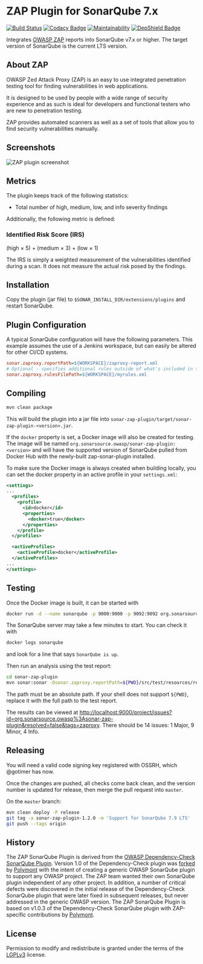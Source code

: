 # ZAP Plugin for SonarQube 7.x

[![Build Status](https://travis-ci.org/OtherDevOpsGene/zap-sonar-plugin.svg?branch=master)](https://travis-ci.org/OtherDevOpsGene/zap-sonar-plugin)
[![Codacy Badge](https://api.codacy.com/project/badge/Grade/ba00fc80c7424266b2dfda21d0a62ead)](https://www.codacy.com/app/gotimer/zap-sonar-plugin?utm_source=github.com&amp;utm_medium=referral&amp;utm_content=OtherDevOpsGene/zap-sonar-plugin&amp;utm_campaign=Badge_Grade)
[![Maintainability](https://api.codeclimate.com/v1/badges/c978770ba79f15c2b029/maintainability)](https://codeclimate.com/github/OtherDevOpsGene/zap-sonar-plugin/maintainability)
[![DepShield Badge](https://depshield.sonatype.org/badges/OtherDevOpsGene/zap-sonar-plugin/depshield.svg)](https://depshield.github.io)

Integrates [OWASP ZAP] reports into SonarQube v7.x or higher. The target version
of SonarQube is the current LTS version.

## About ZAP

OWASP Zed Attack Proxy (ZAP) is an easy to use integrated penetration testing
tool for finding vulnerabilities in web applications.

It is designed to be used by people with a wide range of security experience and
as such is ideal for developers and functional testers who are new to
penetration testing.

ZAP provides automated scanners as well as a set of tools that allow you to find
security vulnerabilities manually.

## Screenshots

![ZAP plugin screenshot](screenshots/dashboard-widget.png)

## Metrics

The plugin keeps track of the following statistics:

* Total number of high, medium, low, and info severity findings

Additionally, the following metric is defined:

### Identified Risk Score (IRS)

(high &times; 5) + (medium &times; 3) + (low &times; 1)

The IRS is simply a weighted measurement of the vulnerabilities identified
during a scan. It does not measure the actual risk posed by the findings.

## Installation

Copy the plugin (jar file) to `$SONAR_INSTALL_DIR/extensions/plugins` and
restart SonarQube.

## Plugin Configuration

A typical SonarQube configuration will have the following parameters. This
example assumes the use of a Jenkins workspace, but can easily be altered for
other CI/CD systems.

```ini
sonar.zaproxy.reportPath=${WORKSPACE}/zaproxy-report.xml
# Optional - specifies additional rules outside of what's included in the core
sonar.zaproxy.rulesFilePath=${WORKSPACE}/myrules.xml
```

## Compiling

```bash
mvn clean package
```

This will build the plugin into a jar file into `sonar-zap-plugin/target/sonar-zap-plugin-<version>.jar`.

If the `docker` property is set, a Docker image will also be created for testing.
The image will be named `org.sonarsource.owasp/sonar-zap-plugin:<version>` and
will have the supported version of SonarQube pulled from Docker Hub with the
newly-built zap-sonar-plugin installed.

To make sure the Docker image is always created when building locally, you can
set the docker property in an active profile in your `settings.xml`:

```xml
<settings>
...
  <profiles>
    <profile>
      <id>docker</id>
      <properties>
        <docker>true</docker>
      </properties>
    </profile>
  </profiles>

  <activeProfiles>
    <activeProfile>docker</activeProfile>
  </activeProfiles>
...
</settings>
```

## Testing

Once the Docker image is built, it can be started with

```bash
docker run -d --name sonarqube -p 9000:9000 -p 9092:9092 org.sonarsource.owasp/sonar-zap-plugin:version
```

The SonarQube server may take a few minutes to start. You can check it with

```bash
docker logs sonarqube
```

and look for a line that says `SonarQube is up`.

Then run an analysis using the test report:

```bash
cd sonar-zap-plugin
mvn sonar:sonar -Dsonar.zaproxy.reportPath=${PWD}/src/test/resources/report/zaproxy-report.xml
```

The path must be an absolute path. If your shell does not support `${PWD}`,
replace it with the full path to the test report.

The results can be viewed at <http://localhost:9000/project/issues?id=org.sonarsource.owasp%3Asonar-zap-plugin&resolved=false&tags=zaproxy>.
There should be 14 issues: 1 Major, 9 Minor, 4 Info.

## Releasing

You will need a valid code signing key registered with OSSRH, which @gotimer has
now.

Once the changes are pushed, all checks come back clean, and the version number
is updated for release, then merge the pull request into `master`.

On the `master` branch:

```bash
mvn clean deploy -P release
git tag -a sonar-zap-plugin-1.2.0 -m 'Support for SonarQube 7.9 LTS'
git push --tags origin
```

## History

The ZAP SonarQube Plugin is derived from the
[OWASP Dependency-Check SonarQube Plugin]. Version 1.0 of the Dependency-Check
plugin was [forked] by [Polymont] with the intent of creating a generic OWASP
SonarQube plugin to support any OWASP project. The ZAP team wanted their own
SonarQube plugin independent of any other project. In addition, a number of
critical defects were discovered in the initial release of the Dependency-Check
SonarQube plugin that were later fixed in subsequent releases, but never
addressed in the generic OWASP version. The ZAP SonarQube Plugin is based on
v1.0.3 of the Dependency-Check SonarQube plugin with ZAP-specific contributions
by [Polymont].

## License

Permission to modify and redistribute is granted under the terms of the [LGPLv3]
license.

  [LGPLv3]: http://www.gnu.org/licenses/lgpl.txt
  [OWASP ZAP]: https://www.owasp.org/index.php/OWASP_Zed_Attack_Proxy_Project
  [OWASP Dependency-Check SonarQube Plugin]: https://github.com/stevespringett/dependency-check-sonar-plugin
  [forked]: https://github.com/polymont/dependency-check-sonar-plugin
  [Polymont]: https://github.com/polymont
